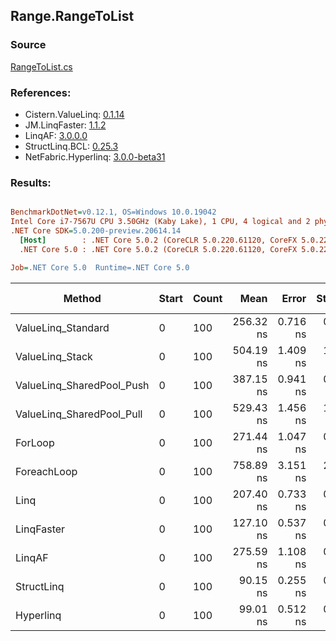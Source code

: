 ﻿## Range.RangeToList

### Source
[RangeToList.cs](../LinqBenchmarks/Range/RangeToList.cs)

### References:
- Cistern.ValueLinq: [0.1.14](https://www.nuget.org/packages/Cistern.ValueLinq/0.1.14)
- JM.LinqFaster: [1.1.2](https://www.nuget.org/packages/JM.LinqFaster/1.1.2)
- LinqAF: [3.0.0.0](https://www.nuget.org/packages/LinqAF/3.0.0.0)
- StructLinq.BCL: [0.25.3](https://www.nuget.org/packages/StructLinq.BCL/0.25.3)
- NetFabric.Hyperlinq: [3.0.0-beta31](https://www.nuget.org/packages/NetFabric.Hyperlinq/3.0.0-beta31)

### Results:
``` ini

BenchmarkDotNet=v0.12.1, OS=Windows 10.0.19042
Intel Core i7-7567U CPU 3.50GHz (Kaby Lake), 1 CPU, 4 logical and 2 physical cores
.NET Core SDK=5.0.200-preview.20614.14
  [Host]        : .NET Core 5.0.2 (CoreCLR 5.0.220.61120, CoreFX 5.0.220.61120), X64 RyuJIT
  .NET Core 5.0 : .NET Core 5.0.2 (CoreCLR 5.0.220.61120, CoreFX 5.0.220.61120), X64 RyuJIT

Job=.NET Core 5.0  Runtime=.NET Core 5.0  

```
|                    Method | Start | Count |      Mean |    Error |   StdDev | Ratio |  Gen 0 | Gen 1 | Gen 2 | Allocated |
|-------------------------- |------ |------ |----------:|---------:|---------:|------:|-------:|------:|------:|----------:|
|        ValueLinq_Standard |     0 |   100 | 256.32 ns | 0.716 ns | 0.635 ns |  0.94 | 0.2179 |     - |     - |     456 B |
|           ValueLinq_Stack |     0 |   100 | 504.19 ns | 1.409 ns | 1.176 ns |  1.86 | 0.3319 |     - |     - |     696 B |
| ValueLinq_SharedPool_Push |     0 |   100 | 387.15 ns | 0.941 ns | 0.834 ns |  1.43 | 0.2179 |     - |     - |     456 B |
| ValueLinq_SharedPool_Pull |     0 |   100 | 529.43 ns | 1.456 ns | 1.362 ns |  1.95 | 0.2174 |     - |     - |     456 B |
|                   ForLoop |     0 |   100 | 271.44 ns | 1.047 ns | 0.928 ns |  1.00 | 0.5660 |     - |     - |    1184 B |
|               ForeachLoop |     0 |   100 | 758.89 ns | 3.151 ns | 2.947 ns |  2.79 | 0.5922 |     - |     - |    1240 B |
|                      Linq |     0 |   100 | 207.40 ns | 0.733 ns | 0.685 ns |  0.76 | 0.2370 |     - |     - |     496 B |
|                LinqFaster |     0 |   100 | 127.10 ns | 0.537 ns | 0.448 ns |  0.47 | 0.4206 |     - |     - |     880 B |
|                    LinqAF |     0 |   100 | 275.59 ns | 1.108 ns | 0.982 ns |  1.02 | 0.2179 |     - |     - |     456 B |
|                StructLinq |     0 |   100 |  90.15 ns | 0.255 ns | 0.213 ns |  0.33 | 0.2180 |     - |     - |     456 B |
|                 Hyperlinq |     0 |   100 |  99.01 ns | 0.512 ns | 0.454 ns |  0.36 | 0.2333 |     - |     - |     488 B |
